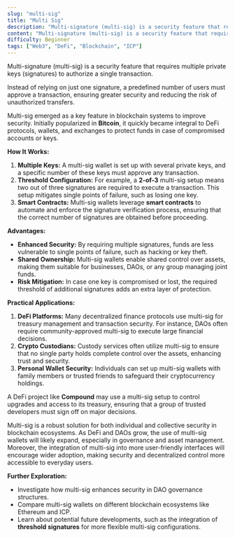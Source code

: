 ```yaml
---
slug: "multi-sig"
title: "Multi Sig"
description: "Multi-signature (multi-sig) is a security feature that requires multiple private keys (signatures) to authorize a single transaction."
content: "Multi-signature (multi-sig) is a security feature that requires multiple private keys (signatures) to authorize a single transaction."
difficulty: Beginner
tags: ["Web3", "DeFi", "Blockchain", "ICP"]
---
```

Multi-signature (multi-sig) is a security feature that requires multiple private keys (signatures) to authorize a single transaction.

Instead of relying on just one signature, a predefined number of users must approve a transaction, ensuring greater security and reducing the risk of unauthorized transfers.

Multi-sig emerged as a key feature in blockchain systems to improve security. Initially popularized in **Bitcoin**, it quickly became integral to DeFi protocols, wallets, and exchanges to protect funds in case of compromised accounts or keys.

**How It Works:**

1. **Multiple Keys:** A multi-sig wallet is set up with several private keys, and a specific number of these keys must approve any transaction.
2. **Threshold Configuration:** For example, a **2-of-3** multi-sig setup means two out of three signatures are required to execute a transaction. This setup mitigates single points of failure, such as losing one key.
3. **Smart Contracts:** Multi-sig wallets leverage **smart contracts** to automate and enforce the signature verification process, ensuring that the correct number of signatures are obtained before proceeding.

**Advantages:**

- **Enhanced Security:** By requiring multiple signatures, funds are less vulnerable to single points of failure, such as hacking or key theft.
- **Shared Ownership:** Multi-sig wallets enable shared control over assets, making them suitable for businesses, DAOs, or any group managing joint funds.
- **Risk Mitigation:** In case one key is compromised or lost, the required threshold of additional signatures adds an extra layer of protection.

**Practical Applications:**

1. **DeFi Platforms:** Many decentralized finance protocols use multi-sig for treasury management and transaction security. For instance, DAOs often require community-approved multi-sig to execute large financial decisions.
2. **Crypto Custodians:** Custody services often utilize multi-sig to ensure that no single party holds complete control over the assets, enhancing trust and security.
3. **Personal Wallet Security:** Individuals can set up multi-sig wallets with family members or trusted friends to safeguard their cryptocurrency holdings.

A DeFi project like **Compound** may use a multi-sig setup to control upgrades and access to its treasury, ensuring that a group of trusted developers must sign off on major decisions.

Multi-sig is a robust solution for both individual and collective security in blockchain ecosystems. As DeFi and DAOs grow, the use of multi-sig wallets will likely expand, especially in governance and asset management. Moreover, the integration of multi-sig into more user-friendly interfaces will encourage wider adoption, making security and decentralized control more accessible to everyday users.

**Further Exploration:**

- Investigate how multi-sig enhances security in DAO governance structures.
- Compare multi-sig wallets on different blockchain ecosystems like Ethereum and ICP.
- Learn about potential future developments, such as the integration of **threshold signatures** for more flexible multi-sig configurations.
